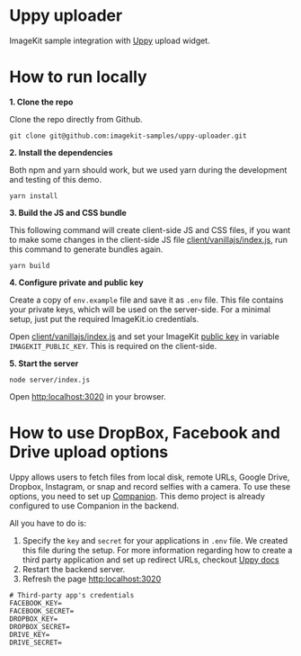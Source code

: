 # Uppy uploader
ImageKit sample integration with [Uppy](https://github.com/transloadit/uppy) upload widget.

# How to run locally

**1. Clone the repo**

Clone the repo directly from Github.
```
git clone git@github.com:imagekit-samples/uppy-uploader.git
```

**2. Install the dependencies**

Both npm and yarn should work, but we used yarn during the development and testing of this demo.

```
yarn install
```

**3. Build the JS and CSS bundle**

This following command will create client-side JS and CSS files, if you want to make some changes in the client-side JS file [client/vanillajs/index.js](client/vanillajs/index.js), run this command to generate bundles again.
```
yarn build
```

**4. Configure private and public key**

Create a copy of `env.example` file and save it as `.env` file. This file contains your private keys, which will be used on the server-side. For a minimal setup, just put the required ImageKit.io credentials.

Open [client/vanillajs/index.js](client/vanillajs/index.js) and set your ImageKit [public key](https://docs.imagekit.io/api-reference/api-introduction/api-keys#public-key) in variable `IMAGEKIT_PUBLIC_KEY`. This is required on the client-side.

**5. Start the server**

```
node server/index.js
```

Open [http:localhost:3020](http:localhost:3020) in your browser.


# How to use DropBox, Facebook and Drive upload options
Uppy allows users to fetch files from local disk, remote URLs, Google Drive, Dropbox, Instagram, or snap and record selfies with a camera. To use these options, you need to set up [Companion](https://uppy.io/docs/companion/). This demo project is already configured to use Companion in the backend. 

All you have to do is:
1. Specify the `key` and `secret` for your applications in `.env` file. We created this file during the setup. For more information regarding how to create a third party application and set up redirect URLs, checkout [Uppy docs](https://uppy.io/docs/dropbox/)
2. Restart the backend server.
3. Refresh the page [http:localhost:3020](http:localhost:3020)

```
# Third-party app's credentials
FACEBOOK_KEY=
FACEBOOK_SECRET=
DROPBOX_KEY=
DROPBOX_SECRET=
DRIVE_KEY=
DRIVE_SECRET=
```